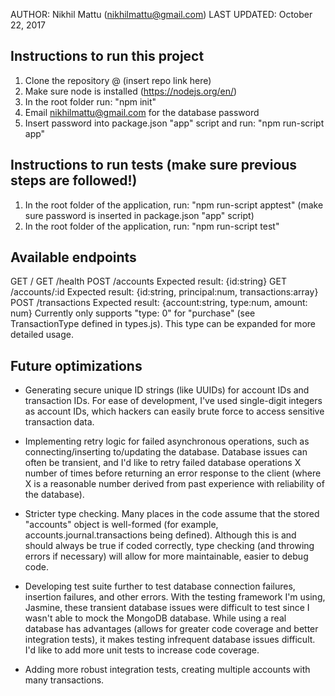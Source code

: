 AUTHOR: Nikhil Mattu (nikhilmattu@gmail.com)
LAST UPDATED: October 22, 2017

Instructions to run this project
-----------------------------------------------------------
1. Clone the repository @ (insert repo link here)
2. Make sure node is installed (https://nodejs.org/en/)
3. In the root folder run: "npm init"
4. Email nikhilmattu@gmail.com for the database password
5. Insert password into package.json "app" script and run: "npm run-script app"


Instructions to run tests (make sure previous steps are followed!)
-----------------------------------------------------------
1. In the root folder of the application, run: "npm run-script apptest" (make sure password is inserted in package.json "app" script)
2. In the root folder of the application, run: "npm run-script test"


Available endpoints
-----------------------------------------------------------
GET /
GET /health
POST /accounts
  Expected result: {id:string}
GET /accounts/:id
  Expected result: {id:string, principal:num, transactions:array}
POST /transactions
  Expected result: {account:string, type:num, amount: num}
  Currently only supports "type: 0" for "purchase" (see TransactionType defined in types.js). This type can be expanded for more detailed usage.


Future optimizations
-----------------------------------------------------------
- Generating secure unique ID strings (like UUIDs) for account IDs and transaction IDs. For ease of development, I've used single-digit integers as account IDs, which hackers can easily brute force to access sensitive transaction data.

- Implementing retry logic for failed asynchronous operations, such as connecting/inserting to/updating the database. Database issues can often be transient, and I'd like to retry failed database operations X number of times before returning an error response to the client (where X is a reasonable number derived from past experience with reliability of the database).

- Stricter type checking. Many places in the code assume that the stored "accounts" object is well-formed (for example, accounts.journal.transactions being defined). Although this is and should always be true if coded correctly, type checking (and throwing errors if necessary) will allow for more maintainable, easier to debug code.

- Developing test suite further to test database connection failures, insertion failures, and other errors. With the testing framework I'm using, Jasmine, these transient database issues were difficult to test since I wasn't able to mock the MongoDB database. While using a real database has advantages (allows for greater code coverage and better integration tests), it makes testing infrequent database issues difficult. I'd like to add more unit tests to increase code coverage.

- Adding more robust integration tests, creating multiple accounts with many transactions.
